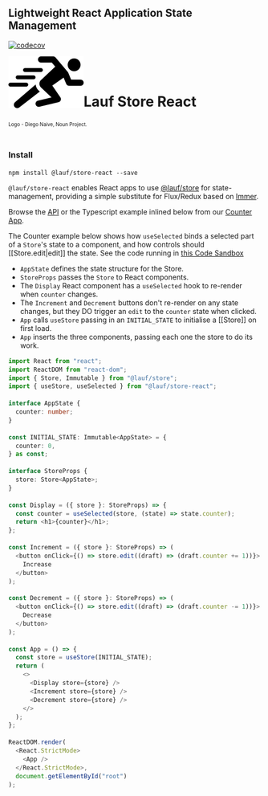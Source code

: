 ## Lightweight React Application State Management

[![codecov](https://codecov.io/gh/cefn/lauf/branch/main/graph/badge.svg?token=H4O0Wmvho5&flag=store-react)](https://codecov.io/gh/cefn/lauf)

<img src="https://github.com/cefn/lauf/raw/main/vector/logo.png" alt="Logo - Image of Runner" align="left"><br></br>

# Lauf Store React

<sub><sup>Logo - Diego Naive, Noun Project.</sup></sub>
<br></br>

### Install

```
npm install @lauf/store-react --save
```

`@lauf/store-react` enables React apps to use [@lauf/store](https://www.npmjs.com/package/@lauf/store)
for state-management, providing a simple substitute for Flux/Redux based on
[Immer](https://immerjs.github.io/immer/).

Browse the [API](https://cefn.com/lauf/api/modules/_lauf_store_react.html) or the Typescript example inlined below from our [Counter
App](https://github.com/cefn/lauf/tree/main/apps/counter).

The Counter example below shows how `useSelected` binds a selected part of a `Store`'s state to
a component, and how controls should [[Store.edit|edit]] the state. See the code running
in [this Code
Sandbox](https://codesandbox.io/s/github/cefn/lauf/tree/main/apps/counter?file=/src/index.tsx)

- `AppState` defines the state structure for the Store.
- `StoreProps` passes the `Store` to React components.
- The `Display` React component has a `useSelected` hook to re-render when `counter` changes.
- The `Increment` and `Decrement` buttons don't re-render on any state changes, but they DO trigger an `edit` to the `counter` state when clicked.
- `App` calls `useStore` passing in an `INITIAL_STATE` to initialise a [[Store]] on first load.
- `App` inserts the three components, passing each one the store to do its work.

```typescript
import React from "react";
import ReactDOM from "react-dom";
import { Store, Immutable } from "@lauf/store";
import { useStore, useSelected } from "@lauf/store-react";

interface AppState {
  counter: number;
}

const INITIAL_STATE: Immutable<AppState> = {
  counter: 0,
} as const;

interface StoreProps {
  store: Store<AppState>;
}

const Display = ({ store }: StoreProps) => {
  const counter = useSelected(store, (state) => state.counter);
  return <h1>{counter}</h1>;
};

const Increment = ({ store }: StoreProps) => (
  <button onClick={() => store.edit((draft) => (draft.counter += 1))}>
    Increase
  </button>
);

const Decrement = ({ store }: StoreProps) => (
  <button onClick={() => store.edit((draft) => (draft.counter -= 1))}>
    Decrease
  </button>
);

const App = () => {
  const store = useStore(INITIAL_STATE);
  return (
    <>
      <Display store={store} />
      <Increment store={store} />
      <Decrement store={store} />
    </>
  );
};

ReactDOM.render(
  <React.StrictMode>
    <App />
  </React.StrictMode>,
  document.getElementById("root")
);
```
